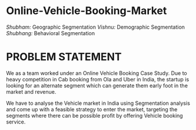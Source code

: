 # Online-Vehicle-Booking-Market

*Shubham:* Geographic Segmentation
*Vishnu:* Demographic Segmentation
*Shubhang:* Behavioral Segmentation

# PROBLEM STATEMENT

We as a team worked under an Online Vehicle Booking Case Study. Due to heavy competition in Cab booking from Ola and Uber in India, the startup is looking for an alternate segment which can generate them early foot in the market and revenue.

We have to analyse the Vehicle market in India using Segmentation analysis and come up with a  feasible strategy to enter the market, targeting the segments where there can be possible profit by offering Vehicle booking service.

